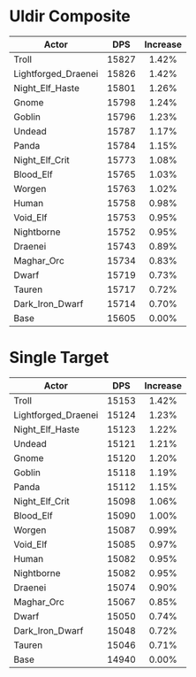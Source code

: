 # Uldir Composite
| Actor | DPS | Increase |
|---|:---:|:---:|
|Troll|15827|1.42%|
|Lightforged_Draenei|15826|1.42%|
|Night_Elf_Haste|15801|1.26%|
|Gnome|15798|1.24%|
|Goblin|15796|1.23%|
|Undead|15787|1.17%|
|Panda|15784|1.15%|
|Night_Elf_Crit|15773|1.08%|
|Blood_Elf|15765|1.03%|
|Worgen|15763|1.02%|
|Human|15758|0.98%|
|Void_Elf|15753|0.95%|
|Nightborne|15752|0.95%|
|Draenei|15743|0.89%|
|Maghar_Orc|15734|0.83%|
|Dwarf|15719|0.73%|
|Tauren|15717|0.72%|
|Dark_Iron_Dwarf|15714|0.70%|
|Base|15605|0.00%|

# Single Target
| Actor | DPS | Increase |
|---|:---:|:---:|
|Troll|15153|1.42%|
|Lightforged_Draenei|15124|1.23%|
|Night_Elf_Haste|15123|1.22%|
|Undead|15121|1.21%|
|Gnome|15120|1.20%|
|Goblin|15118|1.19%|
|Panda|15112|1.15%|
|Night_Elf_Crit|15098|1.06%|
|Blood_Elf|15090|1.00%|
|Worgen|15087|0.99%|
|Void_Elf|15085|0.97%|
|Human|15082|0.95%|
|Nightborne|15082|0.95%|
|Draenei|15074|0.90%|
|Maghar_Orc|15067|0.85%|
|Dwarf|15050|0.74%|
|Dark_Iron_Dwarf|15048|0.72%|
|Tauren|15046|0.71%|
|Base|14940|0.00%|
